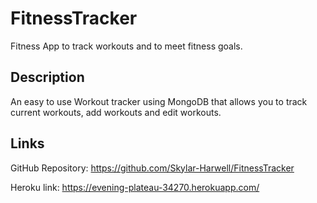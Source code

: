 # FitnessTracker
Fitness App to track workouts and to meet fitness goals.

## Description
An easy to use Workout tracker using MongoDB that allows you to track current workouts, add workouts and edit workouts. 

## Links
GitHub Repository: https://github.com/Skylar-Harwell/FitnessTracker

Heroku link: https://evening-plateau-34270.herokuapp.com/
